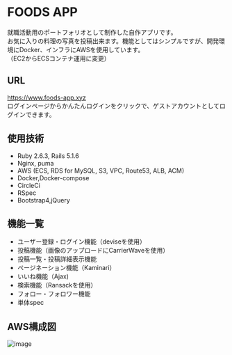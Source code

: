# FOODS APP

就職活動用のポートフォリオとして制作した自作アプリです。<br>
お気に入りの料理の写真を投稿出来ます。機能としてはシンプルですが、開発環境にDocker、インフラにAWSを使用しています。<br>
（EC2からECSコンテナ運用に変更）

## URL
https://www.foods-app.xyz<br>
ログインページからかんたんログインをクリックで、ゲストアカウントとしてログインできます。

## 使用技術
* Ruby 2.6.3, Rails 5.1.6
* Nginx, puma
* AWS (ECS, RDS for MySQL, S3, VPC, Route53, ALB, ACM)
* Docker,Docker-compose
* CircleCi
* RSpec
* Bootstrap4,jQuery

## 機能一覧
* ユーザー登録・ログイン機能（deviseを使用）
* 投稿機能（画像のアップロードにCarrierWaveを使用）
* 投稿一覧・投稿詳細表示機能
* ページネーション機能（Kaminari）
* いいね機能（Ajax)
* 検索機能（Ransackを使用）
* フォロー・フォロワー機能
* 単体spec

## AWS構成図
<!-- ![image](https://user-images.githubusercontent.com/59563038/83327203-2151a300-a2b5-11ea-9114-3c7302103dfa.png) -->
![image](https://user-images.githubusercontent.com/59563038/91187398-16c76e00-e72b-11ea-9690-71d23ad63f3a.png)
